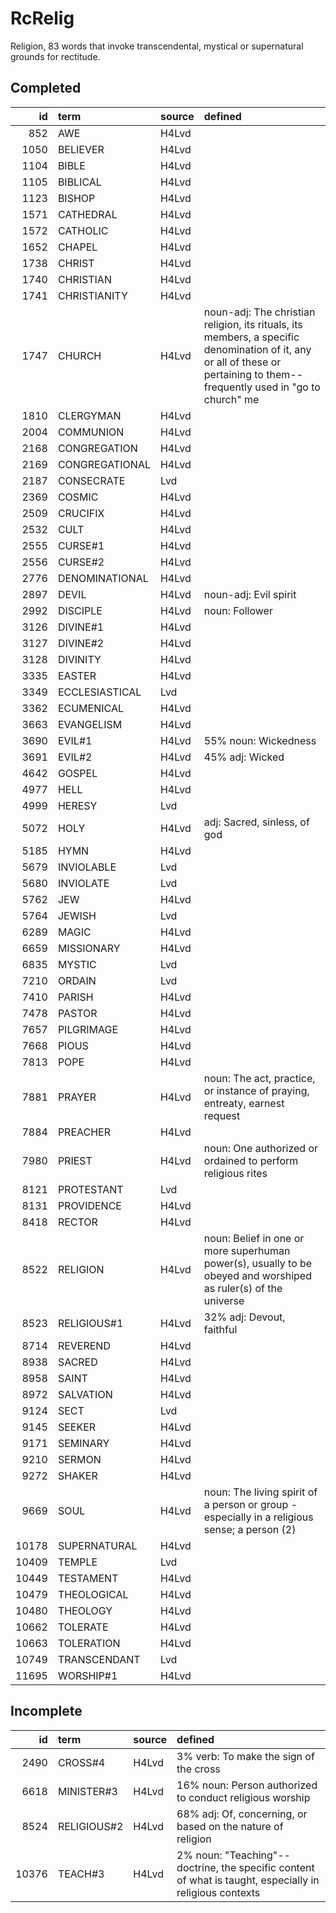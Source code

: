 # RcRelig

Religion, 83 words that invoke transcendental, mystical or supernatural grounds for rectitude.

## Completed

|    id | term           | source   | defined                                                                                                                                                                       |
|------:|:---------------|:---------|:------------------------------------------------------------------------------------------------------------------------------------------------------------------------------|
|   852 | AWE            | H4Lvd    |                                                                                                                                                                               |
|  1050 | BELIEVER       | H4Lvd    |                                                                                                                                                                               |
|  1104 | BIBLE          | H4Lvd    |                                                                                                                                                                               |
|  1105 | BIBLICAL       | H4Lvd    |                                                                                                                                                                               |
|  1123 | BISHOP         | H4Lvd    |                                                                                                                                                                               |
|  1571 | CATHEDRAL      | H4Lvd    |                                                                                                                                                                               |
|  1572 | CATHOLIC       | H4Lvd    |                                                                                                                                                                               |
|  1652 | CHAPEL         | H4Lvd    |                                                                                                                                                                               |
|  1738 | CHRIST         | H4Lvd    |                                                                                                                                                                               |
|  1740 | CHRISTIAN      | H4Lvd    |                                                                                                                                                                               |
|  1741 | CHRISTIANITY   | H4Lvd    |                                                                                                                                                                               |
|  1747 | CHURCH         | H4Lvd    | noun-adj: The christian religion, its rituals, its members, a specific  denomination of it, any or all of these or pertaining to them-- frequently  used in "go to church" me |
|  1810 | CLERGYMAN      | H4Lvd    |                                                                                                                                                                               |
|  2004 | COMMUNION      | H4Lvd    |                                                                                                                                                                               |
|  2168 | CONGREGATION   | H4Lvd    |                                                                                                                                                                               |
|  2169 | CONGREGATIONAL | H4Lvd    |                                                                                                                                                                               |
|  2187 | CONSECRATE     | Lvd      |                                                                                                                                                                               |
|  2369 | COSMIC         | H4Lvd    |                                                                                                                                                                               |
|  2509 | CRUCIFIX       | H4Lvd    |                                                                                                                                                                               |
|  2532 | CULT           | H4Lvd    |                                                                                                                                                                               |
|  2555 | CURSE#1        | H4Lvd    |                                                                                                                                                                               |
|  2556 | CURSE#2        | H4Lvd    |                                                                                                                                                                               |
|  2776 | DENOMINATIONAL | H4Lvd    |                                                                                                                                                                               |
|  2897 | DEVIL          | H4Lvd    | noun-adj: Evil spirit                                                                                                                                                         |
|  2992 | DISCIPLE       | H4Lvd    | noun: Follower                                                                                                                                                                |
|  3126 | DIVINE#1       | H4Lvd    |                                                                                                                                                                               |
|  3127 | DIVINE#2       | H4Lvd    |                                                                                                                                                                               |
|  3128 | DIVINITY       | H4Lvd    |                                                                                                                                                                               |
|  3335 | EASTER         | H4Lvd    |                                                                                                                                                                               |
|  3349 | ECCLESIASTICAL | Lvd      |                                                                                                                                                                               |
|  3362 | ECUMENICAL     | H4Lvd    |                                                                                                                                                                               |
|  3663 | EVANGELISM     | H4Lvd    |                                                                                                                                                                               |
|  3690 | EVIL#1         | H4Lvd    | 55% noun: Wickedness                                                                                                                                                          |
|  3691 | EVIL#2         | H4Lvd    | 45% adj: Wicked                                                                                                                                                               |
|  4642 | GOSPEL         | H4Lvd    |                                                                                                                                                                               |
|  4977 | HELL           | H4Lvd    |                                                                                                                                                                               |
|  4999 | HERESY         | Lvd      |                                                                                                                                                                               |
|  5072 | HOLY           | H4Lvd    | adj: Sacred, sinless, of god                                                                                                                                                  |
|  5185 | HYMN           | H4Lvd    |                                                                                                                                                                               |
|  5679 | INVIOLABLE     | Lvd      |                                                                                                                                                                               |
|  5680 | INVIOLATE      | Lvd      |                                                                                                                                                                               |
|  5762 | JEW            | H4Lvd    |                                                                                                                                                                               |
|  5764 | JEWISH         | Lvd      |                                                                                                                                                                               |
|  6289 | MAGIC          | H4Lvd    |                                                                                                                                                                               |
|  6659 | MISSIONARY     | H4Lvd    |                                                                                                                                                                               |
|  6835 | MYSTIC         | Lvd      |                                                                                                                                                                               |
|  7210 | ORDAIN         | Lvd      |                                                                                                                                                                               |
|  7410 | PARISH         | H4Lvd    |                                                                                                                                                                               |
|  7478 | PASTOR         | H4Lvd    |                                                                                                                                                                               |
|  7657 | PILGRIMAGE     | H4Lvd    |                                                                                                                                                                               |
|  7668 | PIOUS          | H4Lvd    |                                                                                                                                                                               |
|  7813 | POPE           | H4Lvd    |                                                                                                                                                                               |
|  7881 | PRAYER         | H4Lvd    | noun: The act, practice, or instance of praying, entreaty, earnest request                                                                                                    |
|  7884 | PREACHER       | H4Lvd    |                                                                                                                                                                               |
|  7980 | PRIEST         | H4Lvd    | noun: One authorized or ordained to perform religious rites                                                                                                                   |
|  8121 | PROTESTANT     | Lvd      |                                                                                                                                                                               |
|  8131 | PROVIDENCE     | H4Lvd    |                                                                                                                                                                               |
|  8418 | RECTOR         | H4Lvd    |                                                                                                                                                                               |
|  8522 | RELIGION       | H4Lvd    | noun: Belief in one or more superhuman power(s), usually to be obeyed  and worshiped as ruler(s) of the universe                                                              |
|  8523 | RELIGIOUS#1    | H4Lvd    | 32% adj: Devout, faithful                                                                                                                                                     |
|  8714 | REVEREND       | H4Lvd    |                                                                                                                                                                               |
|  8938 | SACRED         | H4Lvd    |                                                                                                                                                                               |
|  8958 | SAINT          | H4Lvd    |                                                                                                                                                                               |
|  8972 | SALVATION      | H4Lvd    |                                                                                                                                                                               |
|  9124 | SECT           | Lvd      |                                                                                                                                                                               |
|  9145 | SEEKER         | H4Lvd    |                                                                                                                                                                               |
|  9171 | SEMINARY       | H4Lvd    |                                                                                                                                                                               |
|  9210 | SERMON         | H4Lvd    |                                                                                                                                                                               |
|  9272 | SHAKER         | H4Lvd    |                                                                                                                                                                               |
|  9669 | SOUL           | H4Lvd    | noun: The living spirit of a person or group - especially in a religious  sense; a person (2)                                                                                 |
| 10178 | SUPERNATURAL   | H4Lvd    |                                                                                                                                                                               |
| 10409 | TEMPLE         | Lvd      |                                                                                                                                                                               |
| 10449 | TESTAMENT      | H4Lvd    |                                                                                                                                                                               |
| 10479 | THEOLOGICAL    | H4Lvd    |                                                                                                                                                                               |
| 10480 | THEOLOGY       | H4Lvd    |                                                                                                                                                                               |
| 10662 | TOLERATE       | H4Lvd    |                                                                                                                                                                               |
| 10663 | TOLERATION     | H4Lvd    |                                                                                                                                                                               |
| 10749 | TRANSCENDANT   | Lvd      |                                                                                                                                                                               |
| 11695 | WORSHIP#1      | H4Lvd    |                                                                                                                                                                               |

## Incomplete

|    id | term        | source   | defined                                                                                                  |
|------:|:------------|:---------|:---------------------------------------------------------------------------------------------------------|
|  2490 | CROSS#4     | H4Lvd    | 3% verb: To make the sign of the cross                                                                   |
|  6618 | MINISTER#3  | H4Lvd    | 16% noun: Person authorized to conduct religious worship                                                 |
|  8524 | RELIGIOUS#2 | H4Lvd    | 68% adj: Of, concerning, or based on the nature of religion                                              |
| 10376 | TEACH#3     | H4Lvd    | 2% noun: "Teaching"--doctrine, the specific content of what is taught,  especially in religious contexts |